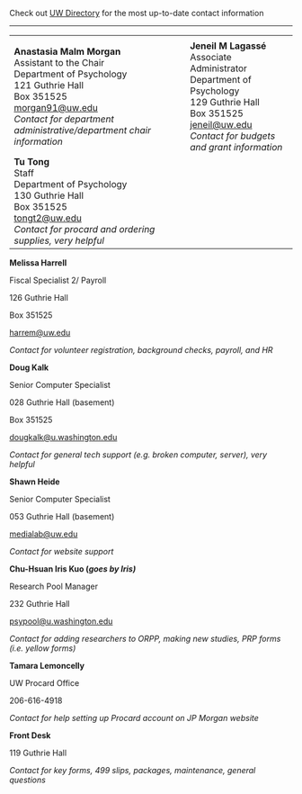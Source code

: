 Check out [UW Directory](https://psych.uw.edu/people) for the most up-to-date contact information

---
|    |  |
| ----------- | ----------- |
|<img width=200/>|<img width=300/>|
|**Anastasia Malm Morgan** <br>Assistant to the Chair<br>Department of Psychology<br>121 Guthrie Hall<br>Box 351525<br> [morgan91@uw.edu](mailto:joannee@uw.edu)<br>_Contact for department administrative/department chair information_|**Jeneil M Lagassé**<br>Associate Administrator<br>Department of Psychology<br>129 Guthrie Hall<br>Box 351525<br>[jeneil@uw.edu](mailto:jeneil@uw.edu)<br>_Contact for budgets and grant information_ |
|**Tu Tong**<br>Staff<br>Department of Psychology<br>130 Guthrie Hall<br>Box 351525<br>[tongt2@uw.edu](mailto:tongt2@uw.edu)<br>_Contact for procard and ordering supplies, very helpful_ | |






**Melissa Harrell**

Fiscal Specialist 2/ Payroll

126 Guthrie Hall

Box 351525

[harrem@uw.edu](mailto:harrem@uw.edu)

_Contact for volunteer registration, background checks, payroll, and HR_

**Doug Kalk**

Senior Computer Specialist

028 Guthrie Hall (basement)

Box 351525

[dougkalk@u.washington.edu](mailto:dougkalk@u.washington.edu)

_Contact for general tech support (e.g. broken computer, server), very helpful_

**Shawn Heide**

Senior Computer Specialist

053 Guthrie Hall (basement)

[medialab@uw.edu](mailto:medialab@uw.edu)

_Contact for website support_

**Chu-Hsuan Iris Kuo (_goes by Iris)_**

Research Pool Manager

232 Guthrie Hall

[psypool@u.washington.edu](mailto:psypool@u.washington.edu)

_Contact for adding researchers to ORPP, making new studies, PRP forms (i.e. yellow forms)_

**Tamara Lemoncelly**

UW Procard Office     

206-616-4918

_Contact for help setting up Procard account on JP Morgan website_

**Front Desk**

119 Guthrie Hall

_Contact for key forms, 499 slips, packages, maintenance, general questions_
